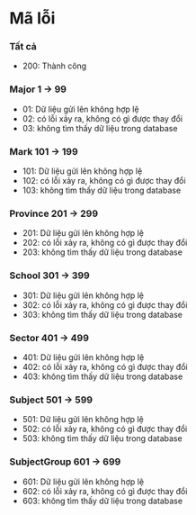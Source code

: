 # Mã lỗi

### Tất cả

- 200: Thành công

### Major 1 -> 99

- 01: Dữ liệu gửi lên không hợp lệ
- 02: có lỗi xảy ra, không có gì được thay đổi
- 03: không tìm thấy dữ liệu trong database

### Mark 101 -> 199

- 101: Dữ liệu gửi lên không hợp lệ
- 102: có lỗi xảy ra, không có gì được thay đổi
- 103: không tìm thấy dữ liệu trong database

### Province 201 -> 299

- 201: Dữ liệu gửi lên không hợp lệ
- 202: có lỗi xảy ra, không có gì được thay đổi
- 203: không tìm thấy dữ liệu trong database

### School 301 -> 399

- 301: Dữ liệu gửi lên không hợp lệ
- 302: có lỗi xảy ra, không có gì được thay đổi
- 303: không tìm thấy dữ liệu trong database

### Sector 401 -> 499

- 401: Dữ liệu gửi lên không hợp lệ
- 402: có lỗi xảy ra, không có gì được thay đổi
- 403: không tìm thấy dữ liệu trong database

### Subject 501 -> 599

- 501: Dữ liệu gửi lên không hợp lệ
- 502: có lỗi xảy ra, không có gì được thay đổi
- 503: không tìm thấy dữ liệu trong database

### SubjectGroup 601 -> 699

- 601: Dữ liệu gửi lên không hợp lệ
- 602: có lỗi xảy ra, không có gì được thay đổi
- 603: không tìm thấy dữ liệu trong database
